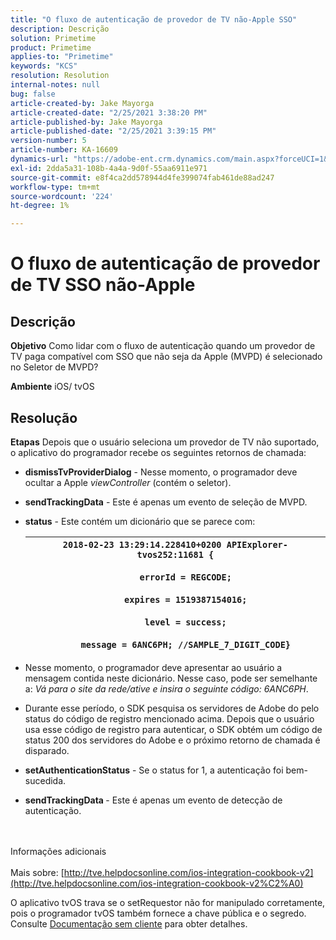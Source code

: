 ```yaml
---
title: "O fluxo de autenticação de provedor de TV não-Apple SSO"
description: Descrição
solution: Primetime
product: Primetime
applies-to: "Primetime"
keywords: "KCS"
resolution: Resolution
internal-notes: null
bug: false
article-created-by: Jake Mayorga
article-created-date: "2/25/2021 3:38:20 PM"
article-published-by: Jake Mayorga
article-published-date: "2/25/2021 3:39:15 PM"
version-number: 5
article-number: KA-16609
dynamics-url: "https://adobe-ent.crm.dynamics.com/main.aspx?forceUCI=1&pagetype=entityrecord&etn=knowledgearticle&id=db2e6d7c-7f77-eb11-a812-000d3a37d0c6"
exl-id: 2dda5a31-108b-4a4a-9d0f-55aa6911e971
source-git-commit: e8f4ca2dd578944d4fe399074fab461de88ad247
workflow-type: tm+mt
source-wordcount: '224'
ht-degree: 1%

---
```


# O fluxo de autenticação de provedor de TV SSO não-Apple

## Descrição

<b>Objetivo</b>
Como lidar com o fluxo de autenticação quando um provedor de TV paga compatível com SSO que não seja da Apple (MVPD) é selecionado no Seletor de MVPD?


<b>Ambiente</b>
iOS/ tvOS


## Resolução

<b>Etapas</b>
Depois que o usuário seleciona um provedor de TV não suportado, o aplicativo do programador recebe os seguintes retornos de chamada:

- <b>dismissTvProviderDialog</b> - Nesse momento, o programador deve ocultar a Apple *viewController* (contém o seletor).
- <b>sendTrackingData</b> - Este é apenas um evento de seleção de MVPD.
- <b>status</b> - Este contém um dicionário que se parece com:

   | `2018-02-23 13:29:14.228410+0200 APIExplorer-tvos252:11681 {`<br><br>`    errorId = REGCODE;`<br><br>`    expires = 1519387154016;`<br><br>`    level = success;`<br><br>`    message = 6ANC6PH; //SAMPLE_7_DIGIT_CODE}` |
   | --- |


- Nesse momento, o programador deve apresentar ao usuário a mensagem contida neste dicionário. Nesse caso, pode ser semelhante a: *Vá para o site da rede/ative e insira o seguinte código: 6ANC6PH*.
- Durante esse período, o SDK pesquisa os servidores de Adobe do pelo status do código de registro mencionado acima. Depois que o usuário usa esse código de registro para autenticar, o SDK obtém um código de status 200 dos servidores do Adobe e o próximo retorno de chamada é disparado.


- <b>setAuthenticationStatus</b> - Se o status for 1, a autenticação foi bem-sucedida.


- <b>sendTrackingData </b>- Este é apenas um evento de detecção de autenticação.

<br><br>Informações adicionais<br><br>
Mais sobre: [http://tve.helpdocsonline.com/ios-integration-cookbook-v2](http://tve.helpdocsonline.com/ios-integration-cookbook-v2%C2%A0)

O aplicativo tvOS trava se o setRequestor não for manipulado corretamente, pois o programador tvOS também fornece a chave pública e o segredo. Consulte [Documentação sem cliente](http://tve.helpdocsonline.com/clientless-integration-cookbook-v2$create_dev) para obter detalhes.
